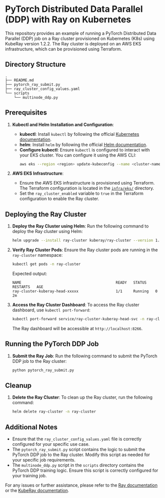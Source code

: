 # PyTorch Distributed Data Parallel (DDP) with Ray on Kubernetes

This repository provides an example of running a PyTorch Distributed Data Parallel (DDP) job on a Ray cluster provisioned on Kubernetes (K8s) using KubeRay version 1.2.2. The Ray cluster is deployed on an AWS EKS infrastructure, which can be provisioned using Terraform.

## Directory Structure

```
.
├── README.md
├── pytorch_ray_submit.py
├── ray_cluster_config_values.yaml
└── scripts
    └── multinode_ddp.py
```

## Prerequisites

1. **Kubectl and Helm Installation and Configuration**:
   - **kubectl**: Install `kubectl` by following the official [Kubernetes documentation](https://kubernetes.io/docs/tasks/tools/install-kubectl/).
   - **helm**: Install `helm` by following the official [Helm documentation](https://helm.sh/docs/intro/install/).
   - **Configure kubectl**: Ensure `kubectl` is configured to interact with your EKS cluster. You can configure it using the AWS CLI:
     ```bash
     aws eks --region <region> update-kubeconfig --name <cluster-name>
     ```

2. **AWS EKS Infrastructure**:
   - Ensure the AWS EKS infrastructure is provisioned using Terraform. The Terraform configuration is located in the [`infra/eks/`](../../infra/eks/) directory.
   - Set the `ray_cluster_enabled` variable to `true` in the Terraform configuration to enable the Ray cluster.

## Deploying the Ray Cluster

1. **Deploy the Ray Cluster using Helm**:
   Run the following command to deploy the Ray cluster using Helm:
   ```bash
   helm upgrade --install ray-cluster kuberay/ray-cluster --version 1.1.0 --wait -f ray_cluster_config_values.yaml -n ray-cluster --create-namespace
   ```

2. **Verify Ray Cluster Pods**:
   Ensure the Ray cluster pods are running in the `ray-cluster` namespace:
   ```bash
   kubectl get pods -n ray-cluster
   ```
   Expected output:
   ```
   NAME                                           READY   STATUS    RESTARTS   AGE
   ray-cluster-kuberay-head-xxxxx                 1/1     Running   0          2m
   ```

3. **Access the Ray Cluster Dashboard**:
   To access the Ray cluster dashboard, use `kubectl port-forward`:
   ```bash
   kubectl port-forward service/ray-cluster-kuberay-head-svc -n ray-cluster 8266:8265
   ```
   The Ray dashboard will be accessible at `http://localhost:8266`.

## Running the PyTorch DDP Job

1. **Submit the Ray Job**:
   Run the following command to submit the PyTorch DDP job to the Ray cluster:
   ```bash
   python pytorch_ray_submit.py
   ```

## Cleanup

1. **Delete the Ray Cluster**:
   To clean up the Ray cluster, run the following command:
   ```bash
   helm delete ray-cluster -n ray-cluster
   ```

## Additional Notes

- Ensure that the `ray_cluster_config_values.yaml` file is correctly configured for your specific use case.
- The `pytorch_ray_submit.py` script contains the logic to submit the PyTorch DDP job to the Ray cluster. Modify this script as needed for your specific job requirements.
- The `multinode_ddp.py` script in the `scripts` directory contains the PyTorch DDP training logic. Ensure this script is correctly configured for your training job.

For any issues or further assistance, please refer to the [Ray documentation](https://docs.ray.io/en/latest/) or the [KubeRay documentation](https://ray-project.github.io/kuberay/).